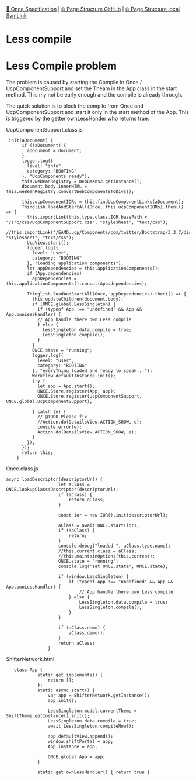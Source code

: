 [📁 Once Specification](../once-specification.md) | [🌐 Page Structure GitHub](/2cu.atlassian.net/wiki/spaces/CCU/pages/400000082/less-compile.md) | [🌐 Page Structure local SymLink](./less-compile.page.md)

# Less compile

# Less Compile problem

The problem is caused by starting the Compile in Once / UcpComponentSupport and set the Theam in the App class in the start method. This my not be early enough and the compile is already through.

The quick solution is to block the compile from Once and UcpComponentSupport and start it only in the start method of the App. This is triggered by the getter ownLessHander who returns true.

UcpComponentSupport.class.js

```
 init(aDocument) {
      if (!aDocument) {
        aDocument = document;
      }
      logger.log({
        level: "info",
        category: "BOOTING"
      }, "UcpComponents ready");
      this.weBeanRegistry = WebBeans2.getInstance();
      document.body.innerHTML = this.weBeanRegistry.convertWebComponentsToDivs();

      this.ucpComponentIORs = this.findUcpComponentLinks(aDocument);
      Thinglish.loadAndStartAll(Once, this.ucpComponentIORs).then(() => {
        this.importLink(this.type.class.IOR.basePath + "/src/css/UcpComponentSupport.css", "stylesheet", "text/css");
        //this.importLink("/EAMD.ucp/Components/com/twitter/Bootstrap/3.3.7/dist/css/custom/bootstrap.cerulean.min.css", "stylesheet", "text/css");
        UcpView.start();
        logger.log({
          level: "user",
          category: "BOOTING"
        }, "loading application components");
        let appDependencies = this.applicationComponents();
        if (App.dependencies)
          appDependencies = this.applicationComponents().concat(App.dependencies);

        Thinglish.loadAndStartAll(Once, appDependencies).then(() => {
          this.updateChildren(document.body);
          if (ONCE.global.LessSingleton) {
            if (typeof App !== "undefined" && App && App.ownLessHandler) {
            // App handle there own Less compile
            } else {
              LessSingleton.data.compile = true;
              LessSingleton.compile();
            }
          }
          ONCE.state = "running";
          logger.log({
            level: "user",
            category: "BOOTING"
          }, "everyThing loaded and ready to speak...");
          Workflow.defaultInstance.init();
          try {
            let app = App.start();
            ONCE.Store.register(App, app);
            ONCE.Store.register(UcpComponentSupport, ONCE.global.UcpComponentSupport);

          } catch (e) {
            // @TODO Please fix
            //Action.do(DetailsView.ACTION_SHOW, e);
            console.error(e);
            Action.do(DetailsView.ACTION_SHOW, e);
          }
        });
      });
      return this;
    }
```

Once.class.js

```
async loadDescriptor(descriptorUrl) {
                    let aClass = ONCE.lookupClass4Descriptor(descriptorUrl);
                    if (aClass) {
                        return aClass;
                    }

                    const ior = new IOR().init(descriptorUrl);

                    aClass = await ONCE.start(ior);
                    if (!aClass) {
                        return;
                    }
                    console.debug("loaded ", aClass.type.name);
                    //this.current.class = aClass;
                    //this.maintainOptions(this.current);
                    ONCE.state = "running";
                    console.log("set ONCE.state", ONCE.state);

                    if (window.LessSingleton) {
                        if (typeof App !== "undefined" && App && App.ownLessHandler) {
                            // App handle there own Less compile
                        } else {
                            LessSingleton.data.compile = true;
                            LessSingleton.compile();
                        } 
                    }

                    if (aClass.demo) {
                        aClass.demo();
                    }
                    return aClass;
                }
```

ShifterNetwork.html

```
   class App {
            static get implements() {
                return [];
            };
            static async start() {
                var app = ShifterNetwork.getInstance();
                app.init();

                LessSingleton.model.currentTheme = ShiftTheme.getInstance().init();
                LessSingleton.data.compile = true;
                await LessSingleton.compileNow();

                app.defaultView.append();
                window.shiftPortal = app;
                App.instance = app;
                
                ONCE.global.App = app;
            }

            static get ownLessHandler() { return true }

```
